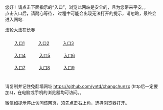 您好！请点击下面指示的“入口”，浏览此网站是安全的，且为您带来平安。。 <br/>
点击入口后，请耐心等待， 过程中可能会出现无法打开的提示，请忽略，最终会进入网站. </br>

法轮大法在长春<br/>
<div style="padding:10px"><a style="margin:20px" target="_blank" href="https://d1o7dyf222nrgw.cloudfront.net/2Qpsp?yzhlzd" id="ccLink1" rel="nofollow">入口1</a> <a target="_blank" style="margin:20px" href="https://d1iy3d8jv7ajeb.cloudfront.net/2Qpsp?chpkunay" id="ccLink2" rel="nofollow">入口2</a> <a style="margin:20px" target="_blank" href="https://d2ycpe0swn4w0w.cloudfront.net/2Qpsp?ajdorxxq" id="ccLink3" rel="nofollow">入口3</a></div>

<div style="padding:10px" ><a style="margin:20px" target="_blank" href="https://d1o7dyf222nrgw.cloudfront.net/2Qpsp?yzhlzd" id="ccLink4" rel="nofollow">入口4</a> <a style="margin:20px" href="https://d1iy3d8jv7ajeb.cloudfront.net/2Qpsp?chpkunay" target="_blank" id="ccLink5" rel="nofollow">入口5</a> <a style="margin:20px" href="https://d2ycpe0swn4w0w.cloudfront.net/2Qpsp?ajdorxxq" target="_blank" id="ccLink6" rel="nofollow">入口6</a></div>

<div style="padding:10px"><a style="margin:20px" target="_blank" href="https://d1o7dyf222nrgw.cloudfront.net/2Qpsp?yzhlzd" id="ccLink7" rel="nofollow">入口7</a> <a style="margin:20px" href="https://d1iy3d8jv7ajeb.cloudfront.net/2Qpsp?chpkunay" target="_blank" id="ccLink8" rel="nofollow">入口8</a> <a style="margin:20px" target="_blank" href="https://d2ycpe0swn4w0w.cloudfront.net/2Qpsp?ajdorxxq" id="ccLink9" rel="nofollow">入口9</a></div>

<br/>



请复制并记住免翻墙网址 https://github.com/yntd/changchunzx (http后一定要加s)，在电脑或手机的浏览器均可访问。。<br/>

微信如提示停止访问该网页，须先点击右上角，选择浏览器打开。
